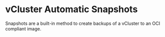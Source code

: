 # vCluster Automatic Snapshots

Snapshots are a built-in method to create backups of a vCluster to an OCI compliant image.